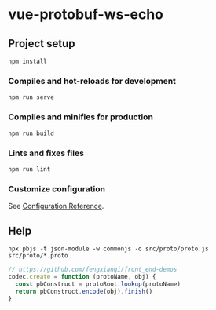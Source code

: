 # vue-protobuf-ws-echo

## Project setup
```
npm install
```

### Compiles and hot-reloads for development
```
npm run serve
```

### Compiles and minifies for production
```
npm run build
```

### Lints and fixes files
```
npm run lint
```

### Customize configuration
See [Configuration Reference](https://cli.vuejs.org/config/).

## Help

```shell script
npx pbjs -t json-module -w commonjs -o src/proto/proto.js src/proto/*.proto
```

```javascript
// https://github.com/fengxianqi/front_end-demos
codec.create = function (protoName, obj) {
  const pbConstruct = protoRoot.lookup(protoName)
  return pbConstruct.encode(obj).finish()
}
```
